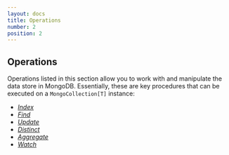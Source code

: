 ```yaml
---
layout: docs
title: Operations
number: 2
position: 2
---
```


## Operations

Operations listed in this section allow you to work with and manipulate the data store in MongoDB. 
Essentially, these are key procedures that can be executed on a `MongoCollection[T]` instance:
- *[Index](./operations/indexes.html)*
- *[Find](./operations/find.html)*
- *[Update](./operations/update.html)*
- *[Distinct](./operations/distinct.html)*
- *[Aggregate](./operations/aggregate.html)*
- *[Watch](./operations/watch.html)*